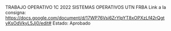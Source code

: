 TRABAJO OPERATIVO 1C 2022 SISTEMAS OPERATIVOS UTN FRBA
Link a la consigna: https://docs.google.com/document/d/17WP76Vsi6ZrYlpYT8xOPXzLf42rQgtyKsOdVkyL5Jj0/edit#
Estado: Aprobado
